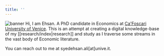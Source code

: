 ```yaml
---
title: ''
---
```

<script async src="https://www.googletagmanager.com/gtag/js?id=G-YT94GSHYN1"></script>
<script>
  window.dataLayer = window.dataLayer || [];
  function gtag(){dataLayer.push(arguments);}
  gtag('js', new Date());

  gtag('config', 'G-YT94GSHYN1');
</script>

![banner](./banner.jpg)
Hi, I am Ehsan. A PhD candidate in Economics at [Ca'Foscari University of Venice](https://www.unive.it/). This is an attempt at creating a digital knowledge-base of my [[research/index|research]] and study as I traverse some streams in the vast body of Economic literature. 


You can reach out to me at syedehsan.ali\[at\]unive.it.
